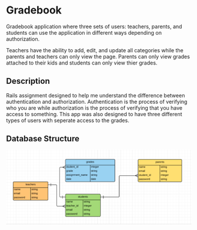 
<h1 text-align="center">Gradebook </h1>

Gradebook application where three sets of users: teachers, parents, and students can use the application in different ways depending on authorization. </p>

<p>Teachers have the ability to add, edit, and update all categories while the parents and teachers can only view the page. Parents can only view grades attached to their kids and students can only view thier grades. </p>

<h2 text-align="center"> Description </h2>

Rails assignment designed to help me understand the difference between authentication and authorization.
Authentication is the process of verifying who you are while authorization is the process of verifying that you have access to something.
This app was also designed to have three different types of users with seperate access to the grades.

## Database Structure
![alt tag](https://github.com/damenate/gradebook/blob/master/app/assets/images/data_structure.png)
